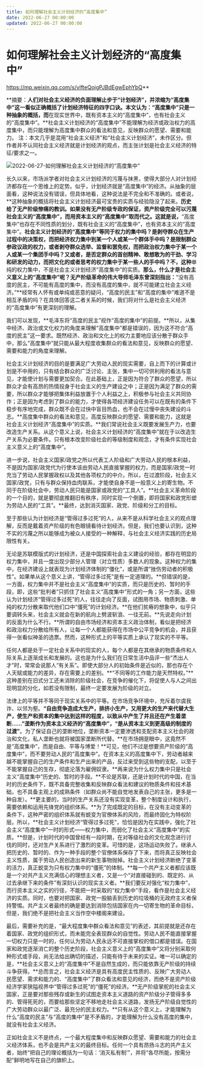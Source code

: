 ```yaml
---
title: 如何理解社会主义计划经济的“高度集中”
date: 2022-06-27 00:00:00
updated: 2022-06-27 00:00:00
---
```


# 如何理解社会主义计划经济的“高度集中”

https://mp.weixin.qq.com/s/vlfteQojgPJBdEgwEphYbQ**

**摘要：**人们对社会主义经济的负面理解止步于“计划经济”，并浓缩为“高度集中”这一看似正确概括了计划经济特征的四字口诀。本文认为：“高度集中”只是一种抽象的概括，而**在现实世界中，既有资本主义的“高度集中”，也有社会主义的“高度集中”。**社会主义计划经济的“高度集中”不能理解为经济或政治权力的高度集中，而只能理解为高度集中群众的看法和意见，反映群众的愿望、需要和能力。
注：本文几乎是混用“社会主义经济”和“社会主义计划经济”，未作区分。但作者并不认同社会主义经济就是计划经济的观点，而主张计划是社会主义经济的特征/要求之一。

![2022-06-27-如何理解社会主义计划经济的“高度集中”](assets/2022-06-27-如何理解社会主义计划经济的“高度集中”.png)

长久以来，市场派学者对社会主义计划经济的污蔑与抹黑，使得大部分人对计划经济都存在一个思维上的定势。似乎，计划经济就是“高度集中”的经济。从抽象的层面看，这种说法没有错误，但具体地看，这种说法是不完全和不准确的。或者说，**这种抽象的概括将社会主义计划经济最可宝贵的实质与经验隐没了起来。**历史给了无产阶级惨痛的教训。如果没有无产阶级专政的保证，资产阶级完全可以污蔑社会主义的“高度集中”，而用资本主义的“高度集中”取而代之。这就是说，**“高度集中”也存在不同性质的划分，既有社会主义的“高度集中”，也有资本主义的“高度集中”。**社会主义计划经济的“高度集中”等同于权力的集中吗？是剥夺群众在生产过程中的决策权，而把经济权力集中到某一个人或某一个群体手中吗？是限制群众参政议政的权力，或者剥夺群众选举、监督和罢免权，而把政治权力集中于某一个人或某一个集团手中吗？又或者，是否定群众的首创精神、敢想敢为的干劲、学习和研发的动力，而把文化的或者思考的权力集中于某一些人的手中吗？不，这种**单纯的权力集中，不是社会主义计划经济“高度集中”的实质。**那么，什么才是社会主义意义上的“高度集中”呢？无产阶级革命的伟大导师毛泽东曾深刻指出：**“没有高度的民主，不可能有高度的集中，而没有高度的集中，就不可能建立社会主义经济。”**经常有人怀有或单纯或恶意的疑问，“高度的民主”和“高度的集中”难道不是相互矛盾的吗？在具体回答这二者关系的时候，我们将对什么是社会主义经济的“高度集中”有更深刻的理解。

我们可以发现，**毛泽东将“高度的民主”视作“高度的集中”的前提。**所以，从集中经济、政治或文化权力的角度来理解“高度集中”都是错误的，因为这不符合“高度的民主”这一要求。既然经济、政治和文化上的权力主要地应该分散于群众手中，那么“高度集中”就只能从最大程度收集群众的看法和意见，反映群众的愿望、需要和能力的角度来理解。

社会主义计划经济的目的是要满足广大劳动人民的现实需要，自上而下的计算或计划是不中用的，只有结合群众的广泛讨论、主张，集中一切可供利用的看法与意见，才能使计划与需要更加契合。在此基础上，正是因为符合了群众的愿望，所以群众才会有高昂的热情投身于社会主义的生产建设之中；正是因为满足了群众的需要，所以群众才能够把集体利益放置于个人利益之上，积极参与社会主义共同协作；正是因为考虑到了群众的能力，才使得各项经济建设任务可以在既有的条件下稳步有序地完成，群众既不会在过快中盲目热血，也不会在过慢中丧失建设的斗志。**高度集中群众的看法和意见，高度反映群众的愿望、需要和能力，这就是社会主义计划经济“高度集中”的实质。**我们常说社会主义既要发展生产力，也要改造生产关系。从这个意义上说，社会主义计划经济的“高度集中”就在于以改造生产关系为必要条件。只有根本改变阶级社会的等级制度和观念，才有条件实现社会主义意义上的“高度集中”。

进一步说，社会主义国家/政党之所以代表工人阶级和广大劳动人民的根本利益，不是因为国家/政党代为行使本该由劳动人民直接掌握的权力，而是国家/政党一时充当了劳动人民掌握政权以及其他各项权力的中介。所以，在过渡阶段，社会主义国家/政党，只有与群众保持血肉联系，才能使自身不是一般意义上的寄生物。不同于在阶级社会中，劳动人民只能是国家或政党的“工具人”。**社会主义革命阶段的一个目的，就是要彻底推翻旧有秩序，同时实现一个倒置，即将国家和政党形塑为劳动人民的“工具”。**最终，达到消灭国家、政党、阶级和分工的目标。

至于那些认为计划经济是“管得过多过死”的人，从来不是从科学社会主义的观点理解，反而是戴着资产阶级的有色眼镜看待计划经济。但是，我们也要认识到，这种不实的污蔑之所以能够成为被众人接受的一种解释，与社会主义经济实践的历史局限性有关。

无论是苏联模版式的计划经济，还是中国探索社会主义建设的经验，都存在明显的权力集中，并且一度出现少部分人管理（对立性质）多数人的现象。这种权力的集中，在经济建设上就表现为计划经济体制的“僵化”，或是所谓“挫伤劳动者的积极性”。如果单从这个意义上讲，“管得过多过死”是有一定道理的。**但错误的是，一方面，权力集中并不是社会主义“高度集中”的实质，而只是历史的、暂时的手段，即，这些“批判者”只抓住了社会主义“高度集中”形式的一角；另一方面，这些认为计划经济“管得过多过死”的人，往往走向了反面，试图用市场、物质刺激、单纯的权力分散来取代他们口中“僵死”的计划经济。**在他们贫瘠的想象中，似乎只要调转头来，社会主义就会在新的航向上劈波斩浪、一往无前。**先说走向计划的反面为什么不行。**所谓的自由市场经济和资本主义政治体制，看似是把经济和政治权力分散给所有人，让每一个人都能获得在市场中公平竞争的机会，并且获得一张看似神圣的选票。然而，这种形式上的平等实质上承认了现实的不平等。

任何人都是处于一定社会关系中的现实的人，每个人都是在其继承的物质条件和人际关系上逐渐成长和发展的。这也是为什么我们在日常生活中品评一些“杰出人才”时，常常会说那人“有关系”。即使大部分人的初始条件是近似的，那也存在个人天赋或能力的差异，存在需要上的差别。**“不同等的工作能力是天然特权。”**这种差别在旧式分工还未消除的阶级社会，在竞争的催化下，将促使人与人之间出现明显的分化，如若没有限制，最终一定要发展为阶级的对立。

法律上的平等并不等同于现实关系中的平等。在市场竞争环境中，充斥着尔虞我诈、以邻为壑。**“自由竞争造成大生产，排挤小生产，又用更大的生产来代替大生产，使生产和资本的集中达到这样的程度，以致从中产生了并且还在产生着垄断……”**垄断作为资本主义经济的“高度集中”，**“是从资本主义到更高级的制度的过渡”**。为了保证自己的垄断地位，垄断资本一定要渗透和支配资本主义社会的政治和文化，私人垄断也就将被国家垄断所代替。**在市场拥趸眼中，这竟然不是“高度集中”，而是自由、平等与博爱！**可见，他们不过是想要资产阶级的“高度集中”，而不要劳动人民的“高度集中”。在资本主义的高度集中下，劳动者越来越不能掌握自己的生产条件和生产出来的产品，反过来受到这些物的支配，以至于不能掌握自己的生存，彻底沦落为雇佣奴隶。**再来说为什么权力集中只是社会主义“高度集中”历史的、暂时的手段。**不论是苏联，还是计划时代的中国，在当时的历史条件下，既不具备完整收集和反映群众看法和建议的物质条件和技术基础，也不具备主观上的成熟条件（如群众尚不能自觉地发表自己的主张，更多是一种自发）。**更主要的，当时的生产关系还没有实现变革，整个制度设计和执行，需要依赖和运用先锋党的组织体系。**为了完成既定的目标，在没有主动变革的条件下，这种严密的组织体系就有蜕变为官僚体系的风险，而最终固化为特权阶层。所以，**社会主义计划经济“管得过多过死”，恰恰是因为在实践中，强化了社会主义“高度集中”一时的形式——权力集中，而弱化了社会主义“高度集中”的实质。**但是，计划时代的中国曾经有一段时期，在对等级社会的文化观念进行讨伐的同时，还对生产关系进行了激烈的变革。可惜的是，这场运动失败了。继承人把历史的、暂时的、作为一种手段的整个官僚体系保存了下来，而将真正反映社会主义性质，属于劳动人民创造出来的新生事物抛掉。社会主义计划经济断绝了变革的活力，真正蜕变为只有权力集中的“僵死”的体制。**每一个共产主义者都应该既是一个对共产主义充满信心的理想主义者，又是一个“对直接碰到的、既定的、从过去承继下来的条件”有深刻认识的现实主义者。**我们要反对强化“权力集中”，而行资本主义之实的行径，不能把一时采取的“权力集中”手段，看作是社会主义经济的实质。同时，也要对把国家、政党一股脑丢到历史的垃圾桶的无政府主义者保持警惕。共产主义者最终的确是要达到消除包括国家在内一切寄生物的革命目标，但是，我们绝不是把社会主义当作空中楼阁来建设。

最后，需要补充的是，“最大程度集中群众看法和意见”的表述，其前提就是还存在着国家、政党的组织形式，而未能完全表现群众的自觉性。劳动人民不能直接掌握一切权力只是一时的，任何认为劳动人民永远不可直接掌权的借口都是错误。在国家和政党逐渐消亡的整个历史阶段，社会主义意义上的“高度集中”又将分别采取何种形式或手段，尚无法给出确切的描述，只能有待于未来的实证。唯一可以确定的是，**社会主义意义上的“高度集中”不是自然生成的，而只能依靠无产阶级的持续斗争获得。**总而言之，社会主义经济是具有高度民主性质的、反映广大劳动人民愿望、需求和能力的、“高度集中”了群众看法和意见的经济，而绝不是资产阶级经济学家狭隘视界中“管得过多过死”的“僵死”的经济。**无产阶级掌舵的社会主义国家，正是要对那些残存或新生的试图走资本主义道路的资产阶级分子管得多多的、管得死死的，而要给那些坚定不移地走社会主义道路，发扬无产阶级自觉性的广大劳动群众以最广泛、最充分的民主权力。**只有从这个意义上，才能理解为什么“高度的民主”与“高度的集中”是不矛盾的，才能理解为什么没有高度的集中，就没有社会主义经济。

正如社会主义不是终点，一个最大程度集中和反映群众愿望、需要和能力的社会主义经济体系，也不会是共产主义的最终目标。任何一个具有昂扬斗志的共产主义者，始终“把自己的理论概括为一句话：‘消灭私有制’”，并将“各尽所能，按需分配”鲜明地写在自己的旗帜上。
